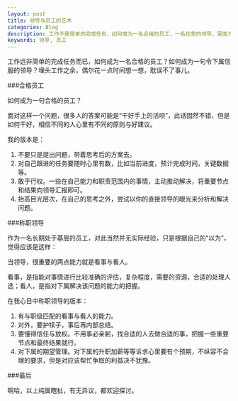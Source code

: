 ```yaml
---
layout: post
title: 领导与员工的艺术
categories: Blog
description: 工作不是简单的完成任务，如何成为一名合格的员工，一名优秀的领导，里面大有学问。
keywords: 领导, 员工
---
```


工作远非简单的完成任务而已，如何成为一名合格的员工？如何成为一句令下属信服的领导？埋头工作之余，偶尔花一点时间想一想，耽误不了事儿。

###合格员工

如何成为一句合格的员工？

面对这样一个问题，很多人的答案可能是“干好手上的活呗”，此话固然不错，但是如何干好，相信不同的人心里有不同的原则与好建议。

我的版本是：

1. 不要只是提出问题，带着思考后的方案去。
2. 对自己跟进的任务要随时心里有数，比如当前进度，预计完成时间，关键数据等。
3. 敢于行权。一些在自己能力和职责范围内的事情，主动推动解决，将重要节点和结果向领导汇报即可。
4. 抬高目光层次，在自己的思考之外，尝试以你的直接领导的眼光来分析和解决问题。

###称职领导

作为一名长期处于基层的员工，对此当然并无实际经验，只是根据自己的“以为”，觉得应该是这样：

当领导，很重要的两点能力就是看事与看人。

看事，是指能对事情进行比较准确的评估，复杂程度，需要的资源，合适的处理人选；看人，是指对下属解决该问题的能力的把握。

在我心目中称职领导的版本：

1. 有与职级匹配的看事与看人的能力。
2. 对外，要护犊子，事后再内部总结。
3. 要懂得信任与放权。不用事必亲躬，找合适的人去做合适的事，把握一些重要节点和最终结果就行。
4. 对下属的期望管理。对下属的升职加薪等等诉求心里要有个预期，不纵容不合理的要求，但是对应该帮忙争取的利益决不犹豫。

###最后

啊哈，以上纯属瞎扯，有无异议，都欢迎探讨。
